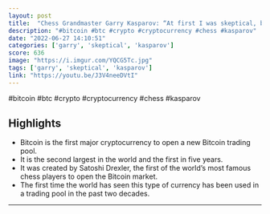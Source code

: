 ```yaml
---
layout: post
title:  "Chess Grandmaster Garry Kasparov: “At first I was skeptical, but more and more I realize Bitcoin is the way forward. It's a unique combination of technology that empowers individuals and a way to resist oppression.”"
description: "#bitcoin #btc #crypto #cryptocurrency #chess #kasparov"
date: "2022-06-27 14:10:51"
categories: ['garry', 'skeptical', 'kasparov']
score: 636
image: "https://i.imgur.com/YQCG5Tc.jpg"
tags: ['garry', 'skeptical', 'kasparov']
link: "https://youtu.be/J3V4neeDVtI"
---
```


#bitcoin #btc #crypto #cryptocurrency #chess #kasparov

## Highlights

- Bitcoin is the first major cryptocurrency to open a new Bitcoin trading pool.
- It is the second largest in the world and the first in five years.
- It was created by Satoshi Drexler, the first of the world’s most famous chess players to open the Bitcoin market.
- The first time the world has seen this type of currency has been used in a trading pool in the past two decades.

---
